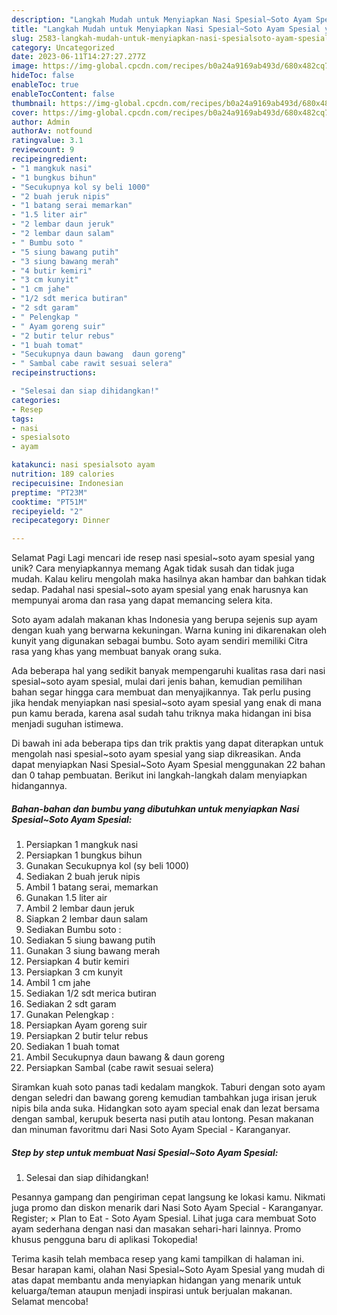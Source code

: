 ```yaml
---
description: "Langkah Mudah untuk Menyiapkan Nasi Spesial~Soto Ayam Spesial yang Enak, Sempurna"
title: "Langkah Mudah untuk Menyiapkan Nasi Spesial~Soto Ayam Spesial yang Enak, Sempurna"
slug: 2583-langkah-mudah-untuk-menyiapkan-nasi-spesialsoto-ayam-spesial-yang-enak-sempurna
category: Uncategorized
date: 2023-06-11T14:27:27.277Z
image: https://img-global.cpcdn.com/recipes/b0a24a9169ab493d/680x482cq70/nasi-spesialsoto-ayam-spesial-foto-resep-utama.jpg
hideToc: false
enableToc: true
enableTocContent: false
thumbnail: https://img-global.cpcdn.com/recipes/b0a24a9169ab493d/680x482cq70/nasi-spesialsoto-ayam-spesial-foto-resep-utama.jpg
cover: https://img-global.cpcdn.com/recipes/b0a24a9169ab493d/680x482cq70/nasi-spesialsoto-ayam-spesial-foto-resep-utama.jpg
author: Admin
authorAv: notfound
ratingvalue: 3.1
reviewcount: 9
recipeingredient:
- "1 mangkuk nasi"
- "1 bungkus bihun"
- "Secukupnya kol sy beli 1000"
- "2 buah jeruk nipis"
- "1 batang serai memarkan"
- "1.5 liter air"
- "2 lembar daun jeruk"
- "2 lembar daun salam"
- " Bumbu soto "
- "5 siung bawang putih"
- "3 siung bawang merah"
- "4 butir kemiri"
- "3 cm kunyit"
- "1 cm jahe"
- "1/2 sdt merica butiran"
- "2 sdt garam"
- " Pelengkap "
- " Ayam goreng suir"
- "2 butir telur rebus"
- "1 buah tomat"
- "Secukupnya daun bawang  daun goreng"
- " Sambal cabe rawit sesuai selera"
recipeinstructions:

- "Selesai dan siap dihidangkan!"
categories:
- Resep
tags:
- nasi
- spesialsoto
- ayam

katakunci: nasi spesialsoto ayam 
nutrition: 189 calories
recipecuisine: Indonesian
preptime: "PT23M"
cooktime: "PT51M"
recipeyield: "2"
recipecategory: Dinner

---
```



Selamat Pagi Lagi mencari ide resep nasi spesial~soto ayam spesial yang unik? Cara menyiapkannya memang Agak tidak susah dan tidak juga mudah. Kalau keliru mengolah maka hasilnya akan hambar dan bahkan tidak sedap. Padahal nasi spesial~soto ayam spesial yang enak harusnya kan mempunyai aroma dan rasa yang dapat memancing selera kita.


Soto ayam adalah makanan khas Indonesia yang berupa sejenis sup ayam dengan kuah yang berwarna kekuningan. Warna kuning ini dikarenakan oleh kunyit yang digunakan sebagai bumbu. Soto ayam sendiri memiliki Citra rasa yang khas yang membuat banyak orang suka.

Ada beberapa hal yang sedikit banyak mempengaruhi kualitas rasa dari nasi spesial~soto ayam spesial, mulai dari jenis bahan, kemudian pemilihan bahan segar hingga cara membuat dan menyajikannya. Tak perlu pusing jika hendak menyiapkan nasi spesial~soto ayam spesial yang enak di mana pun kamu berada, karena asal sudah tahu triknya maka hidangan ini bisa menjadi suguhan istimewa.


Di bawah ini ada beberapa tips dan trik praktis yang dapat diterapkan untuk mengolah nasi spesial~soto ayam spesial yang siap dikreasikan. Anda dapat menyiapkan Nasi Spesial~Soto Ayam Spesial menggunakan 22 bahan dan 0 tahap pembuatan. Berikut ini langkah-langkah dalam menyiapkan hidangannya.

<!--inarticleads1-->

##### Bahan-bahan dan bumbu yang dibutuhkan untuk menyiapkan Nasi Spesial~Soto Ayam Spesial:

1. Persiapkan 1 mangkuk nasi
1. Persiapkan 1 bungkus bihun
1. Gunakan Secukupnya kol (sy beli 1000)
1. Sediakan 2 buah jeruk nipis
1. Ambil 1 batang serai, memarkan
1. Gunakan 1.5 liter air
1. Ambil 2 lembar daun jeruk
1. Siapkan 2 lembar daun salam
1. Sediakan  Bumbu soto :
1. Sediakan 5 siung bawang putih
1. Gunakan 3 siung bawang merah
1. Persiapkan 4 butir kemiri
1. Persiapkan 3 cm kunyit
1. Ambil 1 cm jahe
1. Sediakan 1/2 sdt merica butiran
1. Sediakan 2 sdt garam
1. Gunakan  Pelengkap :
1. Persiapkan  Ayam goreng suir
1. Persiapkan 2 butir telur rebus
1. Sediakan 1 buah tomat
1. Ambil Secukupnya daun bawang &amp; daun goreng
1. Persiapkan  Sambal (cabe rawit sesuai selera)


Siramkan kuah soto panas tadi kedalam mangkok. Taburi dengan soto ayam dengan seledri dan bawang goreng kemudian tambahkan juga irisan jeruk nipis bila anda suka. Hidangkan soto ayam special enak dan lezat bersama dengan sambal, kerupuk beserta nasi putih atau lontong. Pesan makanan dan minuman favoritmu dari Nasi Soto Ayam Special - Karanganyar. 

<!--inarticleads2-->

##### Step by step untuk membuat Nasi Spesial~Soto Ayam Spesial:


1. Selesai dan siap dihidangkan!

Pesannya gampang dan pengiriman cepat langsung ke lokasi kamu. Nikmati juga promo dan diskon menarik dari Nasi Soto Ayam Special - Karanganyar. Register; × Plan to Eat - Soto Ayam Spesial. Lihat juga cara membuat Soto ayam sederhana dengan nasi dan masakan sehari-hari lainnya. Promo khusus pengguna baru di aplikasi Tokopedia! 

Terima kasih telah membaca resep yang kami tampilkan di halaman ini. Besar harapan kami, olahan Nasi Spesial~Soto Ayam Spesial yang mudah di atas dapat membantu anda menyiapkan hidangan yang menarik untuk keluarga/teman ataupun menjadi inspirasi untuk berjualan makanan. Selamat mencoba!
